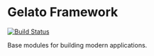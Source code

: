# Gelato Framework

[![Build Status](https://travis-ci.org/mcfarljw/gelato.svg?branch=master)](https://travis-ci.org/mcfarljw/gelato)

Base modules for building modern applications.
